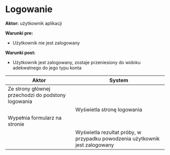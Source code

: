# Logowanie

**Aktor:** użytkownik aplikacji

**Warunki pre:**

* Użytkownik nie jest zalogowany

**Warunki post:**

* Użytkownik jest zalogowany, zostaje przeniesiony do widoku adekwatnego do jego typu konta

Aktor | System
---|---
Ze strony głównej przechodzi do podstony logowania | 
||Wyświetla stronę logowania
Wypełnia formularz na stronie|
||Wyświetla rezultat próby, w przypadku powodzenia użytkownik jest zalogowany